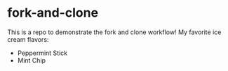 # fork-and-clone

This is a repo to demonstrate the fork and clone workflow!
My favorite ice cream flavors: 
- Peppermint Stick
- Mint Chip
